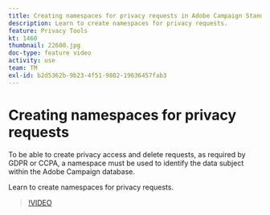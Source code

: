 ```yaml
---
title: Creating namespaces for privacy requests in Adobe Campaign Standard (ACS)
description: Learn to create namespaces for privacy requests.
feature: Privacy Tools
kt: 1460
thumbnail: 22600.jpg
doc-type: feature video
activity: use
team: TM
exl-id: b2d5362b-9b23-4f51-9802-19636457fab3
---
```

# Creating namespaces for privacy requests

To be able to create privacy access and delete requests, as required by GDPR or CCPA, a namespace must be used to identify the data subject within the Adobe Campaign database.

Learn to create namespaces for privacy requests.

>[!VIDEO](https://video.tv.adobe.com/v/22600?quality=12)
